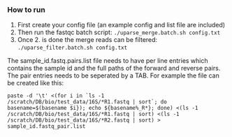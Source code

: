 ### How to run
1. First create your config file (an example config and list file are included)
2. Then run the fastqc batch script:
```./uparse_merge.batch.sh config.txt```
3. Once 2. is done the merge reads can be filtered: ```./uparse_filter.batch.sh config.txt```


The sample_id.fastq.pairs.list file needs to have per line entries which contains the sample id and the full paths of the forward and reverse pairs. The pair entries needs to be seperated by a TAB. For example the file can be created like this:

```paste -d '\t' <(for i in `ls -1 /scratch/DB/bio/test_data/16S/*R1.fastq | sort`; do basename=$(basename $i}); echo ${basename%_R*}; done) <(ls -1 /scratch/DB/bio/test_data/16S/*R1.fastq | sort) <(ls -1 /scratch/DB/bio/test_data/16S/*R2.fastq | sort) > sample_id.fastq_pair.list```

